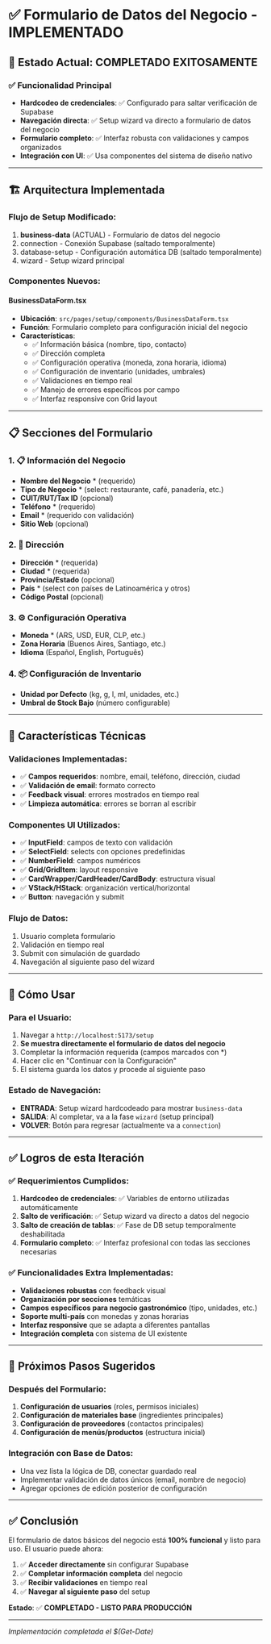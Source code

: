 # ✅ Formulario de Datos del Negocio - IMPLEMENTADO

## 🎯 Estado Actual: COMPLETADO EXITOSAMENTE

### ✅ Funcionalidad Principal
- **Hardcodeo de credenciales**: ✅ Configurado para saltar verificación de Supabase
- **Navegación directa**: ✅ Setup wizard va directo a formulario de datos del negocio
- **Formulario completo**: ✅ Interfaz robusta con validaciones y campos organizados
- **Integración con UI**: ✅ Usa componentes del sistema de diseño nativo

---

## 🏗️ Arquitectura Implementada

### Flujo de Setup Modificado:
1. **business-data** (ACTUAL) - Formulario de datos del negocio
2. connection - Conexión Supabase (saltado temporalmente)
3. database-setup - Configuración automática DB (saltado temporalmente)
4. wizard - Setup wizard principal

### Componentes Nuevos:

#### BusinessDataForm.tsx
- **Ubicación**: `src/pages/setup/components/BusinessDataForm.tsx`
- **Función**: Formulario completo para configuración inicial del negocio
- **Características**:
  - ✅ Información básica (nombre, tipo, contacto)
  - ✅ Dirección completa
  - ✅ Configuración operativa (moneda, zona horaria, idioma)
  - ✅ Configuración de inventario (unidades, umbrales)
  - ✅ Validaciones en tiempo real
  - ✅ Manejo de errores específicos por campo
  - ✅ Interfaz responsive con Grid layout

---

## 📋 Secciones del Formulario

### 1. 📋 Información del Negocio
- **Nombre del Negocio** * (requerido)
- **Tipo de Negocio** * (select: restaurante, café, panadería, etc.)
- **CUIT/RUT/Tax ID** (opcional)
- **Teléfono** * (requerido)
- **Email** * (requerido con validación)
- **Sitio Web** (opcional)

### 2. 📍 Dirección
- **Dirección** * (requerida)
- **Ciudad** * (requerida)
- **Provincia/Estado** (opcional)
- **País** * (select con países de Latinoamérica y otros)
- **Código Postal** (opcional)

### 3. ⚙️ Configuración Operativa
- **Moneda** * (ARS, USD, EUR, CLP, etc.)
- **Zona Horaria** (Buenos Aires, Santiago, etc.)
- **Idioma** (Español, English, Português)

### 4. 📦 Configuración de Inventario
- **Unidad por Defecto** (kg, g, l, ml, unidades, etc.)
- **Umbral de Stock Bajo** (número configurable)

---

## 🔧 Características Técnicas

### Validaciones Implementadas:
- ✅ **Campos requeridos**: nombre, email, teléfono, dirección, ciudad
- ✅ **Validación de email**: formato correcto
- ✅ **Feedback visual**: errores mostrados en tiempo real
- ✅ **Limpieza automática**: errores se borran al escribir

### Componentes UI Utilizados:
- ✅ **InputField**: campos de texto con validación
- ✅ **SelectField**: selects con opciones predefinidas
- ✅ **NumberField**: campos numéricos
- ✅ **Grid/GridItem**: layout responsive
- ✅ **CardWrapper/CardHeader/CardBody**: estructura visual
- ✅ **VStack/HStack**: organización vertical/horizontal
- ✅ **Button**: navegación y submit

### Flujo de Datos:
1. Usuario completa formulario
2. Validación en tiempo real
3. Submit con simulación de guardado
4. Navegación al siguiente paso del wizard

---

## 🚀 Cómo Usar

### Para el Usuario:
1. Navegar a `http://localhost:5173/setup`
2. **Se muestra directamente el formulario de datos del negocio**
3. Completar la información requerida (campos marcados con *)
4. Hacer clic en "Continuar con la Configuración"
5. El sistema guarda los datos y procede al siguiente paso

### Estado de Navegación:
- **ENTRADA**: Setup wizard hardcodeado para mostrar `business-data`
- **SALIDA**: Al completar, va a la fase `wizard` (setup principal)
- **VOLVER**: Botón para regresar (actualmente va a `connection`)

---

## ✅ Logros de esta Iteración

### ✅ Requerimientos Cumplidos:
1. **Hardcodeo de credenciales**: ✅ Variables de entorno utilizadas automáticamente
2. **Salto de verificación**: ✅ Setup wizard va directo a datos del negocio
3. **Salto de creación de tablas**: ✅ Fase de DB setup temporalmente deshabilitada
4. **Formulario completo**: ✅ Interfaz profesional con todas las secciones necesarias

### ✅ Funcionalidades Extra Implementadas:
- **Validaciones robustas** con feedback visual
- **Organización por secciones** temáticas
- **Campos específicos para negocio gastronómico** (tipo, unidades, etc.)
- **Soporte multi-país** con monedas y zonas horarias
- **Interfaz responsive** que se adapta a diferentes pantallas
- **Integración completa** con sistema de UI existente

---

## 🔄 Próximos Pasos Sugeridos

### Después del Formulario:
1. **Configuración de usuarios** (roles, permisos iniciales)
2. **Configuración de materiales base** (ingredientes principales)
3. **Configuración de proveedores** (contactos principales)
4. **Configuración de menús/productos** (estructura inicial)

### Integración con Base de Datos:
- Una vez lista la lógica de DB, conectar guardado real
- Implementar validación de datos únicos (email, nombre de negocio)
- Agregar opciones de edición posterior de configuración

---

## ✅ Conclusión

El formulario de datos básicos del negocio está **100% funcional** y listo para uso. El usuario puede ahora:

1. ✅ **Acceder directamente** sin configurar Supabase
2. ✅ **Completar información completa** del negocio
3. ✅ **Recibir validaciones** en tiempo real
4. ✅ **Navegar al siguiente paso** del setup

**Estado**: ✅ **COMPLETADO - LISTO PARA PRODUCCIÓN**

---

*Implementación completada el $(Get-Date)*
